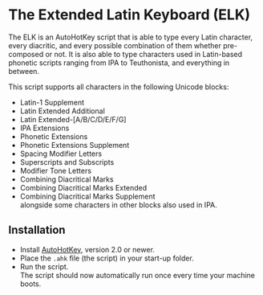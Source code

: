 # The Extended Latin Keyboard (ELK)

The ELK is an AutoHotKey script that is able to type every Latin character, every diacritic, and every possible combination of them whether pre-composed or not. It is also able to type characters used in Latin-based phonetic scripts ranging from IPA to Teuthonista, and everything in between.

This script supports all characters in the following Unicode blocks:
* Latin-1 Supplement
* Latin Extended Additional
* Latin Extended-\[A/B/C/D/E/F/G\]
* IPA Extensions
* Phonetic Extensions
* Phonetic Extensions Supplement
* Spacing Modifier Letters
* Superscripts and Subscripts
* Modifier Tone Letters
* Combining Diacritical Marks
* Combining Diacritical Marks Extended
* Combining Diacritical Marks Supplement\
alongside some characters in other blocks also used in IPA.

## Installation
* Install [AutoHotKey](https://www.autohotkey.com/), version 2.0 or newer.
* Place the `.ahk` file (the script) in your start-up folder.
* Run the script.\
The script should now automatically run once every time your machine boots.
